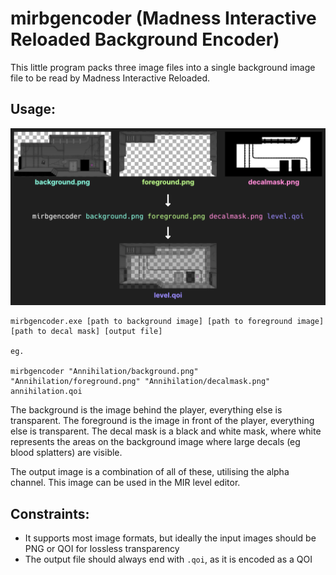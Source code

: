 # mirbgencoder (Madness Interactive Reloaded Background Encoder)

This little program packs three image files into a single background image file to be read by Madness Interactive Reloaded.

## Usage:

![usage](usage.png)

    mirbgencoder.exe [path to background image] [path to foreground image] [path to decal mask] [output file]

    eg.

    mirbgencoder "Annihilation/background.png" "Annihilation/foreground.png" "Annihilation/decalmask.png" annihilation.qoi

The background is the image behind the player, everything else is transparent.
The foreground is the image in front of the player, everything else is transparent.
The decal mask is a black and white mask, where white represents the areas on the background image where large decals (eg blood splatters) are visible.

The output image is a combination of all of these, utilising the alpha channel. This image can be used in the MIR level editor.

## Constraints:

- It supports most image formats, but ideally the input images should be PNG or QOI for lossless transparency
- The output file should always end with `.qoi`, as it is encoded as a QOI